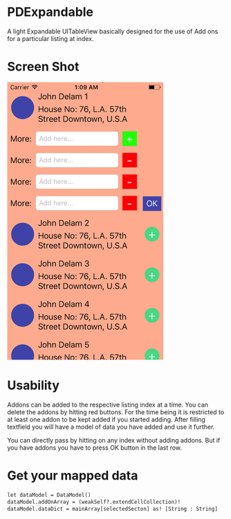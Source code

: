 # PDExpandable
A light Expandable UITableView basically designed for the use of Add ons for a particular listing at index.

# Screen Shot
![alt tag](https://github.com/PriyamDutta/PDExpandable/blob/master/Expand.png)

# Usability

Addons can be added to the respective listing index at a time. You can delete the addons by hitting red buttons. For the time being it is restricted to at least one addon to be kept added if you started adding. After filling textfield you will have a model of data you have added and use it further.

You can directly pass by hitting on any index without adding addons. But if you have addons you have to press OK button in the last row.

# Get your mapped data
```
let dataModel = DataModel()
dataModel.addOnArray = (weakSelf?.extendCellCollection)!
dataModel.dataDict = mainArray[selectedSecton] as! [String : String]
```
